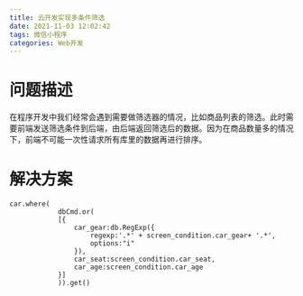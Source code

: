 ```yaml
---
title: 云开发实现多条件筛选
date: 2021-11-03 12:02:42
tags: 微信小程序
categories: Web开发
---
```


# 问题描述

在程序开发中我们经常会遇到需要做筛选器的情况，比如商品列表的筛选。此时需要前端发送筛选条件到后端，由后端返回筛选后的数据。因为在商品数量多的情况下，前端不可能一次性请求所有库里的数据再进行排序。

# 解决方案

```
car.where(
			dbCmd.or(
			[{
				car_gear:db.RegExp({
					regexp:'.*' + screen_condition.car_gear+ '.*',
					options:"i"
				}),
				car_seat:screen_condition.car_seat,
				car_age:screen_condition.car_age
			}]
			)).get()
```

